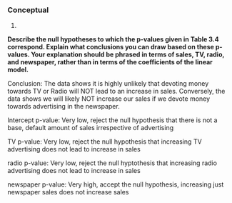 ### Conceptual 

1. 

__Describe the null hypotheses to which the p-values given in Table 3.4
correspond. Explain what conclusions you can draw based on these
p-values. Your explanation should be phrased in terms of sales, TV,
radio, and newspaper, rather than in terms of the coefficients of the
linear model.__

Conclusion: The data shows it is highly unlikely that devoting money towards TV or Radio will NOT lead
to an increase in sales. Conversely, the data shows we will likely NOT increase our sales if we devote money
towards advertising in the newspaper.

Intercept p-value: Very low, reject the null hypothesis that there is not a base, default amount of sales irrespective of advertising

TV p-value: Very low, reject the null hypothesis that increasing TV advertising does not lead to increase in sales

radio p-value: Very low, reject the null hyptothesis that increasing radio advertising does not lead to increase in sales

newspaper p-value: Very high, accept the null hypothesis, increasing just newspaper sales does not increase sales



